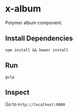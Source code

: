 x-album
=======

Polymer album component.

## Install Dependencies

`npm install && bower install`

## Run

`gulp`

## Inspect

Go to `http://localhost:9000`
